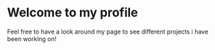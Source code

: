 # Welcome to my profile

Feel free to have a look around my page to see different projects i have been working on!

<!---
Caspergj/Caspergj is a ✨ special ✨ repository because its `README.md` (this file) appears on your GitHub profile.
You can click the Preview link to take a look at your changes.
--->
